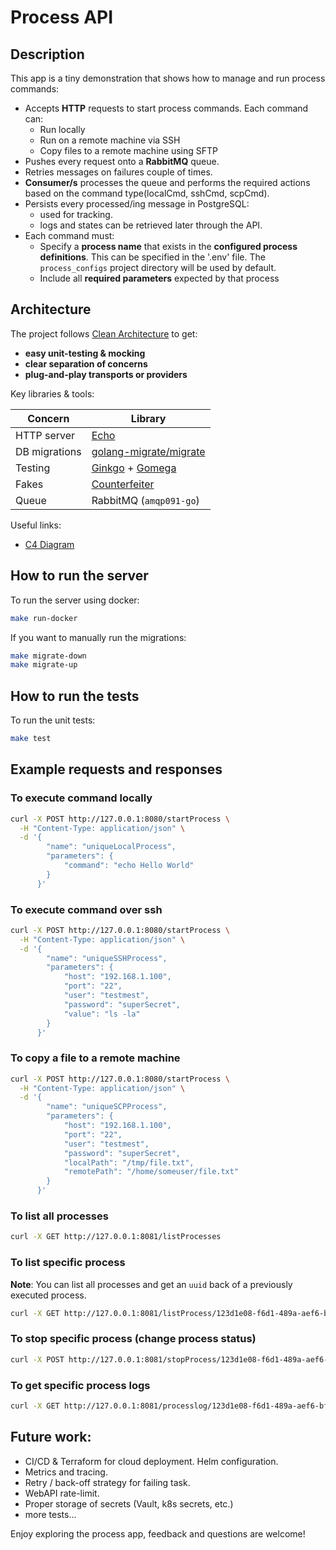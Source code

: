 # Process API

## Description
This app is a tiny demonstration that shows how to manage and run process commands:
* Accepts **HTTP** requests to start process commands. Each command can: 
  - Run locally
  - Run on a remote machine via SSH
  - Copy files to a remote machine using SFTP 
* Pushes every request onto a **RabbitMQ** queue.
* Retries messages on failures couple of times. 
* **Consumer/s** processes the queue and performs the required actions based on the command type(localCmd, sshCmd, scpCmd).
* Persists every processed/ing message in PostgreSQL:
  * used for tracking.
  * logs and states can be retrieved later through the API.
* Each command must:
  - Specify a **process name** that exists in the **configured process definitions**. This can be specified in the '.env' file. The `process_configs` project directory will be used by default.
  - Include all **required parameters** expected by that process

## Architecture

The project follows [Clean Architecture](https://blog.cleancoder.com/uncle-bob/2012/08/13/The-Clean-Architecture.html) to get:

* **easy unit-testing & mocking**  
* **clear separation of concerns**  
* **plug-and-play transports or providers** 

Key libraries & tools:

| Concern | Library |
|---------|---------|
| HTTP server | [Echo](https://echo.labstack.com/) |
| DB migrations | [golang-migrate/migrate](https://github.com/golang-migrate/migrate) |
| Testing | [Ginkgo](https://onsi.github.io/ginkgo/) + [Gomega](https://onsi.github.io/gomega/) |
| Fakes | [Counterfeiter](https://github.com/maxbrunsfeld/counterfeiter) |
| Queue | RabbitMQ (`amqp091-go`) |

Useful links:
* [C4 Diagram](./docs/c4diagram.md)

## How to run the server

To run the server using docker:
```bash
make run-docker
```

If you want to manually run the migrations:

```bash
make migrate-down
make migrate-up
```

## How to run the tests

To run the unit tests:

```bash
make test
```

## Example requests and responses

### To execute command locally

```bash
curl -X POST http://127.0.0.1:8080/startProcess \
  -H "Content-Type: application/json" \
  -d '{
        "name": "uniqueLocalProcess",
        "parameters": {
            "command": "echo Hello World"
        }
      }'
```

### To execute command over ssh

```bash
curl -X POST http://127.0.0.1:8080/startProcess \
  -H "Content-Type: application/json" \
  -d '{
        "name": "uniqueSSHProcess",
        "parameters": {
            "host": "192.168.1.100",
            "port": "22",
            "user": "testmest",
            "password": "superSecret",
            "value": "ls -la"
        }
      }'
```

### To copy a file to a remote machine

```bash
curl -X POST http://127.0.0.1:8080/startProcess \
  -H "Content-Type: application/json" \
  -d '{
        "name": "uniqueSCPProcess",
        "parameters": {
            "host": "192.168.1.100",
            "port": "22",
            "user": "testmest",
            "password": "superSecret",
            "localPath": "/tmp/file.txt",
            "remotePath": "/home/someuser/file.txt"
        }
      }'
```

### To list all processes

```bash
curl -X GET http://127.0.0.1:8081/listProcesses
```

### To list specific process

**Note**: You can list all processes and get an `uuid` back of a previously executed process.

```bash
curl -X GET http://127.0.0.1:8081/listProcess/123d1e08-f6d1-489a-aef6-bf782e7dc7d1
```

### To stop specific process (change process status)

```bash
curl -X POST http://127.0.0.1:8081/stopProcess/123d1e08-f6d1-489a-aef6-bf782e7dc7d1
```

### To get specific process logs

```bash
curl -X GET http://127.0.0.1:8081/processlog/123d1e08-f6d1-489a-aef6-bf782e7dc7d1
```

## Future work:
* CI/CD & Terraform for cloud deployment. Helm configuration.
* Metrics and tracing.
* Retry / back-off strategy for failing task.
* WebAPI rate-limit.
* Proper storage of secrets (Vault, k8s secrets, etc.)
* more tests...

Enjoy exploring the process app, feedback and questions are welcome!
